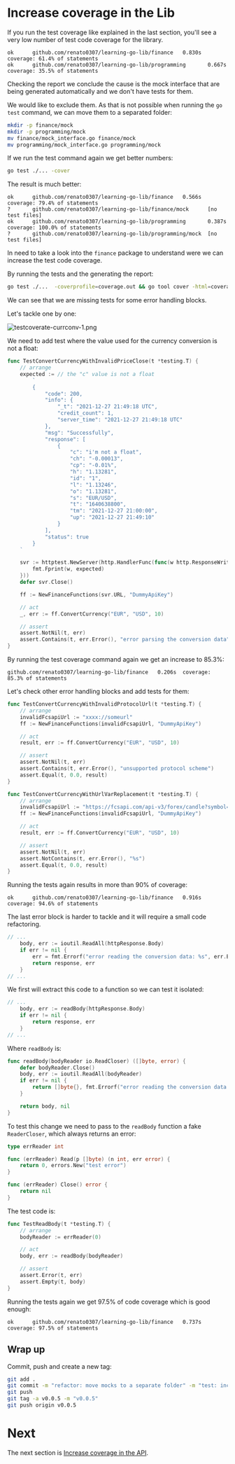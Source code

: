 # Increase coverage in the Lib

If you run the test coverage like explained in the last section, you'll see
a very low number of test code coverage for the library.

```terminal
ok      github.com/renato0307/learning-go-lib/finance   0.830s  coverage: 61.4% of statements
ok      github.com/renato0307/learning-go-lib/programming       0.667s  coverage: 35.5% of statements
```

Checking the report we conclude the cause is the mock interface that are being
generated automatically and we don't have tests for them.

We would like to exclude them. As that is not possible when running the
`go test` command, we can move them to a separated folder:

```sh
mkdir -p finance/mock
mkdir -p programming/mock
mv finance/mock_interface.go finance/mock
mv programming/mock_interface.go programming/mock
```

If we run the test command again we get better numbers:

```sh
go test ./... -cover
```

The result is much better:

```terminal
ok      github.com/renato0307/learning-go-lib/finance   0.566s  coverage: 79.4% of statements
?       github.com/renato0307/learning-go-lib/finance/mock      [no test files]
ok      github.com/renato0307/learning-go-lib/programming       0.387s  coverage: 100.0% of statements
?       github.com/renato0307/learning-go-lib/programming/mock  [no test files]
```

In need to take a look into the `finance` package to understand were we can
increase the test code coverage.

By running the tests and the generating the report:

```sh
go test ./...  -coverprofile=coverage.out && go tool cover -html=coverage.out
```

We can see that we are missing tests for some error handling blocks.

Let's tackle one by one:

![testcoverate-currconv-1.png](assets/testcoverate-currconv-1.png)

We need to add test where the value used for the currency conversion is not a 
float:

```go
func TestConvertCurrencyWithInvalidPriceClose(t *testing.T) {
	// arrange
	expected := // the "c" value is not a float
		`
		{
			"code": 200,
			"info": {
				"_t": "2021-12-27 21:49:18 UTC",
				"credit_count": 1,
				"server_time": "2021-12-27 21:49:18 UTC"
			},
			"msg": "Successfully",
			"response": [
				{
					"c": "i'm not a float",
					"ch": "-0.00013",
					"cp": "-0.01%",
					"h": "1.13281",
					"id": "1",
					"l": "1.13246",
					"o": "1.13281",
					"s": "EUR/USD",
					"t": "1640638800",
					"tm": "2021-12-27 21:00:00",
					"up": "2021-12-27 21:49:10"
				}
			],
			"status": true
		}
	`

	svr := httptest.NewServer(http.HandlerFunc(func(w http.ResponseWriter, r *http.Request) {
		fmt.Fprint(w, expected)
	}))
	defer svr.Close()

	ff := NewFinanceFunctions(svr.URL, "DummyApiKey")

	// act
	_, err := ff.ConvertCurrency("EUR", "USD", 10)

	// assert
	assert.NotNil(t, err)
	assert.Contains(t, err.Error(), "error parsing the conversion data")
}
```

By running the test coverage command again we get an increase to 85.3%:

```terminal
github.com/renato0307/learning-go-lib/finance   0.206s  coverage: 85.3% of statements
```

Let's check other error handling blocks and add tests for them:

```go
func TestConvertCurrencyWithInvalidProtocolUrl(t *testing.T) {
	// arrange
	invalidFcsapiUrl := "xxxx://someurl"
	ff := NewFinanceFunctions(invalidFcsapiUrl, "DummyApiKey")

	// act
	result, err := ff.ConvertCurrency("EUR", "USD", 10)

	// assert
	assert.NotNil(t, err)
	assert.Contains(t, err.Error(), "unsupported protocol scheme")
	assert.Equal(t, 0.0, result)
}

func TestConvertCurrencyWithUrlVarReplacement(t *testing.T) {
	// arrange
	invalidFcsapiUrl := "https://fcsapi.com/api-v3/forex/candle?symbol=%s/%s&period=1h&access_key=%s"
	ff := NewFinanceFunctions(invalidFcsapiUrl, "DummyApiKey")

	// act
	result, err := ff.ConvertCurrency("EUR", "USD", 10)

	// assert
	assert.NotNil(t, err)
	assert.NotContains(t, err.Error(), "%s")
	assert.Equal(t, 0.0, result)
}
```

Running the tests again results in more than 90% of coverage:

```terminal
ok      github.com/renato0307/learning-go-lib/finance   0.916s  coverage: 94.6% of statements
```

The last error block is harder to tackle and it will require a small code
refactoring.

```go
// ...
	body, err := ioutil.ReadAll(httpResponse.Body)
	if err != nil {
		err = fmt.Errorf("error reading the conversion data: %s", err.Error())
		return response, err
	}
// ...
```

We first will extract this code to a function so we can test it isolated:

```go
// ...
	body, err := readBody(httpResponse.Body)
	if err != nil {
		return response, err
	}
// ...    
```

Where `readBody` is:

```go
func readBody(bodyReader io.ReadCloser) ([]byte, error) {
	defer bodyReader.Close()
	body, err := ioutil.ReadAll(bodyReader)
	if err != nil {
		return []byte{}, fmt.Errorf("error reading the conversion data: %s", err.Error())
	}

	return body, nil
}
```

To test this change we need to pass to the `readBody` function a fake
`ReaderCloser`, which always returns an error:

```go
type errReader int

func (errReader) Read(p []byte) (n int, err error) {
	return 0, errors.New("test error")
}

func (errReader) Close() error {
	return nil
}
```

The test code is:

```go
func TestReadBody(t *testing.T) {
	// arrange
	bodyReader := errReader(0)

	// act
	body, err := readBody(bodyReader)

	// assert
	assert.Error(t, err)
	assert.Empty(t, body)
}
```

Running the tests again we get 97.5% of code coverage which is good enough:

```terminal
ok      github.com/renato0307/learning-go-lib/finance   0.737s  coverage: 97.5% of statements
```

## Wrap up

Commit, push and create a new tag:

```sh
git add .
git commit -m "refactor: move mocks to a separate folder" -m "test: increase coverage"
git push
git tag -a v0.0.5 -m "v0.0.5"
git push origin v0.0.5
```

# Next
 
The next section is
[Increase coverage in the API](it8-api-test-code-coverage.md).
